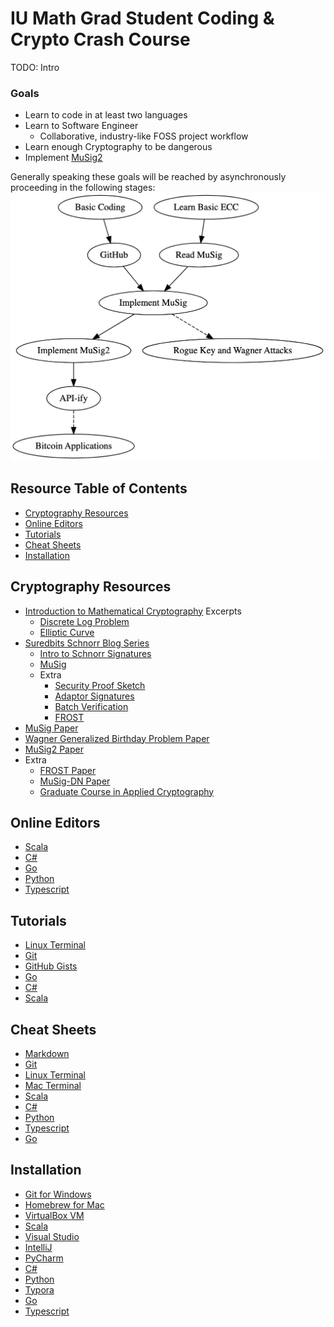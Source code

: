 # IU Math Grad Student Coding & Crypto Crash Course

TODO: Intro

### Goals

* Learn to code in at least two languages
* Learn to Software Engineer
  * Collaborative, industry-like FOSS project workflow
* Learn enough Cryptography to be dangerous
* Implement [MuSig2](https://eprint.iacr.org/2020/1261.pdf)

Generally speaking these goals will be reached by asynchronously proceeding in the following stages:![Stages](./stages.png)

## Resource Table of Contents

* [Cryptography Resources](#cryptography-resources)
* [Online Editors](#online-editors)
* [Tutorials](#tutorials)
* [Cheat Sheets](#cheat-sheets)
* [Installation](#installation)

## Cryptography Resources

* [Introduction to Mathematical Cryptography](https://link.springer.com/book/10.1007/978-0-387-77993-5) Excerpts
  * [Discrete Log Problem](DLOGExcerpt.pdf)
  * [Elliptic Curve](EllipticCurveExcerpt.pdf)
* [Suredbits Schnorr Blog Series](https://suredbits.com/schnorr-series-summary/)
  * [Intro to Schnorr Signatures](https://suredbits.com/introduction-to-schnorr-signatures/)
  * [MuSig](https://suredbits.com/schnorr-applications-musig/)
  * Extra
    * [Security Proof Sketch](https://suredbits.com/schnorr-security-part-1-schnorr-id-protocol/)
    * [Adaptor Signatures](https://suredbits.com/schnorr-applications-scriptless-scripts/)
    * [Batch Verification](https://suredbits.com/schnorr-applications-batch-verification/)
    * [FROST](https://suredbits.com/schnorr-applications-frost/)
* [MuSig Paper](https://eprint.iacr.org/2018/068.pdf)
* [Wagner Generalized Birthday Problem Paper](https://www.iacr.org/archive/crypto2002/24420288/24420288.pdf)
* [MuSig2 Paper](https://eprint.iacr.org/2020/1261.pdf)
* Extra
  * [FROST Paper](https://eprint.iacr.org/2020/852.pdf)
  * [MuSig-DN Paper](https://eprint.iacr.org/2020/1057.pdf)
  * [Graduate Course in Applied Cryptography](https://toc.cryptobook.us/book.pdf)

## Online Editors

* [Scala](https://scastie.scala-lang.org/)
* [C#](https://dotnetfiddle.net/)
* [Go](https://go.dev/play/)
* [Python](https://www.online-python.com/)
* [Typescript](https://www.typescriptlang.org/play)

## Tutorials

* [Linux Terminal](https://ubuntu.com/tutorials/command-line-for-beginners)
* [Git](https://docs.github.com/en/get-started/quickstart)
* [GitHub Gists](https://docs.github.com/en/github/writing-on-github/editing-and-sharing-content-with-gists/creating-gists)
* [Go](https://go.dev/tour/welcome/1)
* [C#](https://dotnet.microsoft.com/learn/dotnet/hello-world-tutorial/intro)
* [Scala](https://docs.scala-lang.org/tutorials.html)

## Cheat Sheets

* [Markdown](https://github.com/adam-p/markdown-here/wiki/Markdown-Cheatsheet)
* [Git](https://education.github.com/git-cheat-sheet-education.pdf)
* [Linux Terminal](https://www.fosslinux.com/45587/linux-command-cheat-sheet.htm)
* [Mac Terminal](https://github.com/0nn0/terminal-mac-cheatsheet)
* [Scala](https://docs.scala-lang.org/cheatsheets/index.html)
* [C#](https://github.com/jwill9999/C-Sharp-Cheatsheet)
* [Python](https://www.pythoncheatsheet.org/)
* [Typescript](https://www.sitepen.com/blog/typescript-cheat-sheet)
* [Go](https://devhints.io/go)

## Installation

* [Git for Windows](https://gitforwindows.org/)
* [Homebrew for Mac](https://brew.sh/)
* [VirtualBox VM](https://www.virtualbox.org/)
* [Scala](https://www.scala-sbt.org/1.x/docs/Setup.html)
* [Visual Studio](https://code.visualstudio.com/)
* [IntelliJ](https://www.jetbrains.com/idea/)
* [PyCharm](https://www.jetbrains.com/pycharm/)
* [C#](https://dotnet.microsoft.com/download)
* [Python](https://wiki.python.org/moin/BeginnersGuide/Download)
* [Typora](https://typora.io/)
* [Go](https://go.dev/)
* [Typescript](https://www.typescriptlang.org/download)